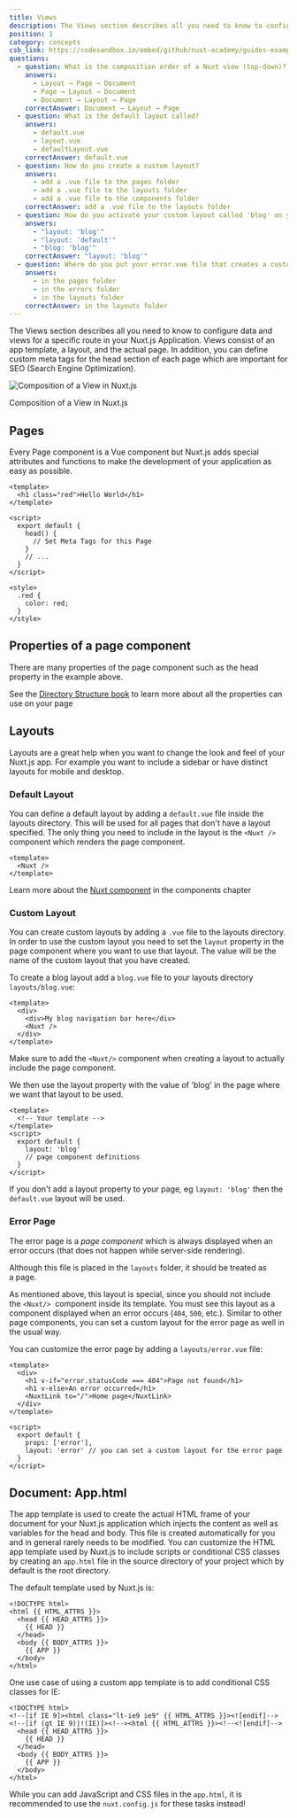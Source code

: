 ```yaml
---
title: Views
description: The Views section describes all you need to know to configure data and views for a specific route in your Nuxt.js Application. Views consist of an app template, a layout, and the actual page.
position: 1
category: concepts
csb_link: https://codesandbox.io/embed/github/nuxt-academy/guides-examples/tree/master/02_concepts/01_views?fontsize=14&hidenavigation=1&theme=dark
questions:
  - question: What is the composition order of a Nuxt view (top-down)?
    answers:
      - Layout → Page → Document
      - Page → Layout → Document
      - Document → Layout → Page
    correctAnswer: Document → Layout → Page
  - question: What is the default layout called?
    answers:
      - default.vue
      - layout.vue
      - defaultLayout.vue
    correctAnswer: default.vue
  - question: How do you create a custom layout?
    answers:
      - add a .vue file to the pages folder
      - add a .vue file to the layouts folder
      - add a .vue file to the components folder
    correctAnswer: add a .vue file to the layouts folder
  - question: How do you activate your custom layout called 'blog' on your page?
    answers:
      - "layout: 'blog'"
      - "layout: 'default'"
      - "blog: 'blog'"
    correctAnswer: "layout: 'blog'"
  - question: Where do you put your error.vue file that creates a customized error page
    answers:
      - in the pages folder
      - in the errors folder
      - in the layouts folder
    correctAnswer: in the layouts folder
---
```


The Views section describes all you need to know to configure data and views for a specific route in your Nuxt.js Application. Views consist of an app template, a layout, and the actual page. In addition, you can define custom meta tags for the head section of each page which are important for SEO (Search Engine Optimization).

![Composition of a View in Nuxt.js](/guides/views.png)

Composition of a View in Nuxt.js

## Pages

Every Page component is a Vue component but Nuxt.js adds special attributes and functions to make the development of your application as easy as possible.

```html{}[pages/index.vue]
<template>
  <h1 class="red">Hello World</h1>
</template>

<script>
  export default {
    head() {
      // Set Meta Tags for this Page
    }
    // ...
  }
</script>

<style>
  .red {
    color: red;
  }
</style>
```

## Properties of a page component

There are many properties of the page component such as the head property in the example above.

<base-alert type="next">

See the [Directory Structure book](/guides/directory-structure/nuxt) to learn more about all the properties can use on your page

</base-alert>

## Layouts

Layouts are a great help when you want to change the look and feel of your Nuxt.js app. For example you want to include a sidebar or have distinct layouts for mobile and desktop.

### Default Layout

You can define a default layout by adding a `default.vue` file inside the layouts directory. This will be used for all pages that don't have a layout specified. The only thing you need to include in the layout is the `<Nuxt />` component which renders the page component.

```html{}[layouts/default.vue]
<template>
  <Nuxt />
</template>
```

<base-alert type="next">

Learn more about the [Nuxt component](/guides/features/nuxt-components) in the components chapter

</base-alert>

### Custom Layout

You can create custom layouts by adding a `.vue` file to the layouts directory. In order to use the custom layout you need to set the `layout` property in the page component where you want to use that layout. The value will be the name of the custom layout that you have created.

To create a blog layout add a `blog.vue` file to your layouts directory `layouts/blog.vue`:

```html{}[layouts/blog.vue]
<template>
  <div>
    <div>My blog navigation bar here</div>
    <Nuxt />
  </div>
</template>
```

<base-alert>

Make sure to add the `<Nuxt/>` component when creating a layout to actually include the page component.

</base-alert>

We then use the layout property with the value of 'blog' in the page where we want that layout to be used.

```html{}[pages/posts.vue]
<template>
  <!-- Your template -->
</template>
<script>
  export default {
    layout: 'blog'
    // page component definitions
  }
</script>
```

<base-alert type="info">

If you don't add a layout property to your page, eg `layout: 'blog'` then the `default.vue` layout will be used.

</base-alert>

<app-modal>
  <code-sandbox  :src="csb_link"></code-sandbox>
</app-modal>

### Error Page

The error page is a *page component* which is always displayed when an error occurs (that does not happen while server-side rendering).

<base-alert>

Although this file is placed in the `layouts` folder, it should be treated as a page.

</base-alert>

As mentioned above, this layout is special, since you should not include the `<Nuxt/>`  component inside its template. You must see this layout as a component displayed when an error occurs (`404`, `500`, etc.). Similar to other page components, you can set a custom layout for the error page as well in the usual way.

You can customize the error page by adding a `layouts/error.vue` file:

```html{}[layouts/error.vue]
<template>
  <div>
    <h1 v-if="error.statusCode === 404">Page not found</h1>
    <h1 v-else>An error occurred</h1>
    <NuxtLink to="/">Home page</NuxtLink>
  </div>
</template>

<script>
  export default {
    props: ['error'],
    layout: 'error' // you can set a custom layout for the error page
  }
</script>
```

## Document: App.html

The app template is used to create the actual HTML frame of your document for your Nuxt.js application which injects the content as well as variables for the head and body. This file is created automatically for you and in general rarely needs to be modified. You can customize the HTML app template used by Nuxt.js to include scripts or conditional CSS classes by creating an `app.html` file in the source directory of your project which by default is the root directory.

The default template used by Nuxt.js is:

```html{}[app.html]
<!DOCTYPE html>
<html {{ HTML_ATTRS }}>
  <head {{ HEAD_ATTRS }}>
    {{ HEAD }}
  </head>
  <body {{ BODY_ATTRS }}>
    {{ APP }}
  </body>
</html>
```

One use case of using a custom app template is to add conditional CSS classes for IE:

```html{}[app.html]
<!DOCTYPE html>
<!--[if IE 9]><html class="lt-ie9 ie9" {{ HTML_ATTRS }}><![endif]-->
<!--[if (gt IE 9)|!(IE)]><!--><html {{ HTML_ATTRS }}><!--<![endif]-->
  <head {{ HEAD_ATTRS }}>
    {{ HEAD }}
  </head>
  <body {{ BODY_ATTRS }}>
    {{ APP }}
  </body>
</html>
```

<base-alert type="info">

While you can add JavaScript and CSS files in the `app.html`, it is recommended to use the `nuxt.config.js` for these tasks instead!

</base-alert>

<quiz :questions="questions"></quiz>
